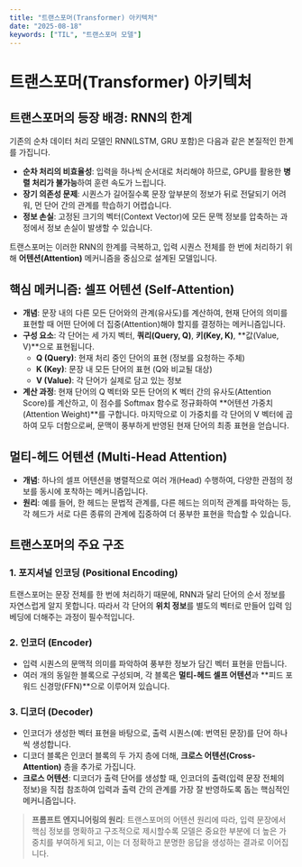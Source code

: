 ```yaml
---
title: "트랜스포머(Transformer) 아키텍처"
date: "2025-08-18"
keywords: ["TIL", "트랜스포머 모델"]
---
```


# 트랜스포머(Transformer) 아키텍처

## 트랜스포머의 등장 배경: RNN의 한계

기존의 순차 데이터 처리 모델인 RNN(LSTM, GRU 포함)은 다음과 같은 본질적인 한계를 가집니다.

- **순차 처리의 비효율성**: 입력을 하나씩 순서대로 처리해야 하므로, GPU를 활용한 **병렬 처리가 불가능**하여 훈련 속도가 느립니다.
- **장기 의존성 문제**: 시퀀스가 길어질수록 문장 앞부분의 정보가 뒤로 전달되기 어려워, 먼 단어 간의 관계를 학습하기 어렵습니다.
- **정보 손실**: 고정된 크기의 벡터(Context Vector)에 모든 문맥 정보를 압축하는 과정에서 정보 손실이 발생할 수 있습니다.

트랜스포머는 이러한 RNN의 한계를 극복하고, 입력 시퀀스 전체를 한 번에 처리하기 위해 **어텐션(Attention)** 메커니즘을 중심으로 설계된 모델입니다.

## 핵심 메커니즘: 셀프 어텐션 (Self-Attention)

- **개념**: 문장 내의 다른 모든 단어와의 관계(유사도)를 계산하여, 현재 단어의 의미를 표현할 때 어떤 단어에 더 집중(Attention)해야 할지를 결정하는 메커니즘입니다.
- **구성 요소**: 각 단어는 세 가지 벡터, **쿼리(Query, Q)**, **키(Key, K)**, **값(Value, V)**으로 표현됩니다.
  - **Q (Query)**: 현재 처리 중인 단어의 표현 (정보를 요청하는 주체)
  - **K (Key)**: 문장 내 모든 단어의 표현 (Q와 비교될 대상)
  - **V (Value)**: 각 단어가 실제로 담고 있는 정보
- **계산 과정**: 현재 단어의 Q 벡터와 모든 단어의 K 벡터 간의 유사도(Attention Score)를 계산하고, 이 점수를 Softmax 함수로 정규화하여 **어텐션 가중치(Attention Weight)**를 구합니다. 마지막으로 이 가중치를 각 단어의 V 벡터에 곱하여 모두 더함으로써, 문맥이 풍부하게 반영된 현재 단어의 최종 표현을 얻습니다.

## 멀티-헤드 어텐션 (Multi-Head Attention)

- **개념**: 하나의 셀프 어텐션을 병렬적으로 여러 개(Head) 수행하여, 다양한 관점의 정보를 동시에 포착하는 메커니즘입니다.
- **원리**: 예를 들어, 한 헤드는 문법적 관계를, 다른 헤드는 의미적 관계를 파악하는 등, 각 헤드가 서로 다른 종류의 관계에 집중하여 더 풍부한 표현을 학습할 수 있습니다.

## 트랜스포머의 주요 구조

### 1. 포지셔널 인코딩 (Positional Encoding)

트랜스포머는 문장 전체를 한 번에 처리하기 때문에, RNN과 달리 단어의 순서 정보를 자연스럽게 알지 못합니다. 따라서 각 단어의 **위치 정보**를 별도의 벡터로 만들어 입력 임베딩에 더해주는 과정이 필수적입니다.

### 2. 인코더 (Encoder)

- 입력 시퀀스의 문맥적 의미를 파악하여 풍부한 정보가 담긴 벡터 표현을 만듭니다.
- 여러 개의 동일한 블록으로 구성되며, 각 블록은 **멀티-헤드 셀프 어텐션**과 **피드 포워드 신경망(FFN)**으로 이루어져 있습니다.

### 3. 디코더 (Decoder)

- 인코더가 생성한 벡터 표현을 바탕으로, 출력 시퀀스(예: 번역된 문장)를 단어 하나씩 생성합니다.
- 디코더 블록은 인코더 블록의 두 가지 층에 더해, **크로스 어텐션(Cross-Attention)** 층을 추가로 가집니다.
- **크로스 어텐션**: 디코더가 출력 단어를 생성할 때, 인코더의 출력(입력 문장 전체의 정보)을 직접 참조하여 입력과 출력 간의 관계를 가장 잘 반영하도록 돕는 핵심적인 메커니즘입니다.

> **프롬프트 엔지니어링의 원리**: 트랜스포머의 어텐션 원리에 따라, 입력 문장에서 핵심 정보를 명확하고 구조적으로 제시할수록 모델은 중요한 부분에 더 높은 가중치를 부여하게 되고, 이는 더 정확하고 분명한 응답을 생성하는 결과로 이어집니다.
